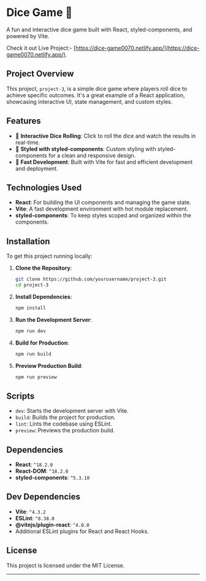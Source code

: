 # Dice Game 🎲

A fun and interactive dice game built with React, styled-components, and powered by Vite. 

Check it out Live Project:- [https://dice-game0070.netlify.app/](https://dice-game0070.netlify.app/).

## Project Overview

This project, `project-3`, is a simple dice game where players roll dice to achieve specific outcomes. It's a great example of a React application, showcasing interactive UI, state management, and custom styles.

## Features

- 🎲 **Interactive Dice Rolling**: Click to roll the dice and watch the results in real-time.
- 🎨 **Styled with styled-components**: Custom styling with styled-components for a clean and responsive design.
- 🚀 **Fast Development**: Built with Vite for fast and efficient development and deployment.

## Technologies Used

- **React**: For building the UI components and managing the game state.
- **Vite**: A fast development environment with hot module replacement.
- **styled-components**: To keep styles scoped and organized within the components.

## Installation

To get this project running locally:

1. **Clone the Repository**:
   ```bash
   git clone https://github.com/yourusername/project-3.git
   cd project-3
   ```

2. **Install Dependencies**:
   ```bash
   npm install
   ```

3. **Run the Development Server**:
   ```bash
   npm run dev
   ```

4. **Build for Production**:
   ```bash
   npm run build
   ```

5. **Preview Production Build**:
   ```bash
   npm run preview
   ```

## Scripts

- `dev`: Starts the development server with Vite.
- `build`: Builds the project for production.
- `lint`: Lints the codebase using ESLint.
- `preview`: Previews the production build.

## Dependencies

- **React**: `^18.2.0`
- **React-DOM**: `^18.2.0`
- **styled-components**: `^5.3.10`

## Dev Dependencies

- **Vite**: `^4.3.2`
- **ESLint**: `^8.38.0`
- **@vitejs/plugin-react**: `^4.0.0`
- Additional ESLint plugins for React and React Hooks.

## License

This project is licensed under the MIT License.

---
